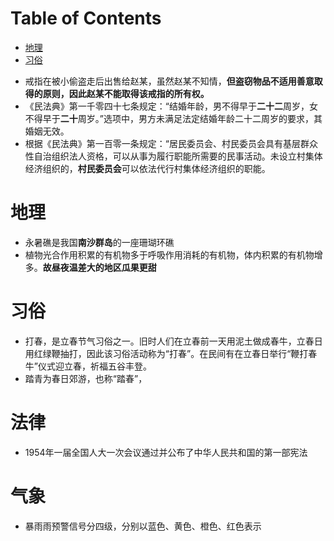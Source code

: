# Table of Contents

* [地理](#地理)
* [习俗](#习俗)


+ 戒指在被小偷盗走后出售给赵某，虽然赵某不知情，**但盗窃物品不适用善意取得的原则，因此赵某不能取得该戒指的所有权。**
+ 《民法典》第一千零四十七条规定：“结婚年龄，男不得早于**二十二**周岁，女不得早于**二十**周岁。”选项中，男方未满足法定结婚年龄二十二周岁的要求，其婚姻无效。
+ 根据《民法典》第一百零一条规定：“居民委员会、村民委员会具有基层群众性自治组织法人资格，可以从事为履行职能所需要的民事活动。未设立村集体经济组织的，**村民委员会**可以依法代行村集体经济组织的职能。



# 地理

+ 永暑礁是我国**南沙群岛**的一座珊瑚环礁
+ 植物光合作用积累的有机物多于呼吸作用消耗的有机物，体内积累的有机物增多。**故昼夜温差大的地区瓜果更甜**



# 习俗

+ 打春，是立春节气习俗之一。旧时人们在立春前一天用泥土做成春牛，立春日用红绿鞭抽打，因此该习俗活动称为“打春”。在民间有在立春日举行“鞭打春牛”仪式迎立春，祈福五谷丰登。
+ 踏青为春日郊游，也称“踏春”，

# 法律

+ 1954年一届全国人大一次会议通过并公布了中华人民共和国的第一部宪法

# 气象
+ 暴雨雨预警信号分四级，分别以蓝色、黄色、橙色、红色表示